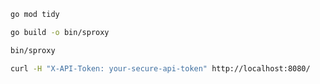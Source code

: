 
```bash
go mod tidy
```


```bash
go build -o bin/sproxy
```

```bash
bin/sproxy
```

```bash
curl -H "X-API-Token: your-secure-api-token" http://localhost:8080/
```

